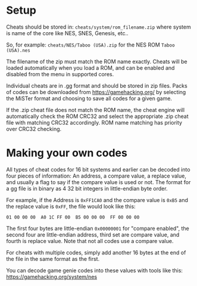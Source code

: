 # Setup

Cheats should be stored in:  `cheats/system/rom_filename.zip` where system is name of the core like NES, SNES, Genesis, etc..

So, for example: 
`cheats/NES/Taboo (USA).zip` for the NES ROM `Taboo (USA).nes`

The filename of the zip must match the ROM name exactly. Cheats will be loaded automatically when you load a ROM, and can be enabled and disabled from the menu in supported cores.

Individual cheats are in .gg format and should be stored in zip files. Packs of codes can be downloaded from https://gamehacking.org/ by selecting the MiSTer format and choosing to save all codes for a given game.

If the .zip cheat file does not match the ROM name, the cheat engine will automatically check the ROM CRC32 and select the appropriate .zip cheat file with matching CRC32 accordingly. ROM name matching has priority over CRC32 checking.


# Making your own codes

All types of cheat codes for 16 bit systems and earlier can be decoded into four pieces of information: An address, a compare value, a replace value, and usually a flag to say if the compare value is used or not. The format for a gg file is in binary as 4 32 bit integers in little-endian byte order. 

For example, if the Address is `0xFF1CA0` and the compare value is `0xB5` and the replace value is `0xFF`, the file would look like this:

`01 00 00 00  A0 1C FF 00  B5 00 00 00  FF 00 00 00`

The first four bytes are little-endian `0x00000001` for "compare enabled", the second four are little-endian address, third set are compare value, and fourth is replace value. Note that not all codes use a compare value.

For cheats with multiple codes, simply add another 16 bytes at the end of the file in the same format as the first.

You can decode game genie codes into these values with tools like this:
https://gamehacking.org/system/nes
